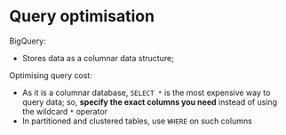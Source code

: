 
# Query optimisation

BigQuery:
- Stores data as a columnar data structure;

Optimising query cost:
- As it is a columnar database, `SELECT *` is the most expensive way to query data; so, **specify the exact columns you need** instead of using the wildcard `*` operator
- In partitioned and clustered tables, use `WHERE` on such columns



